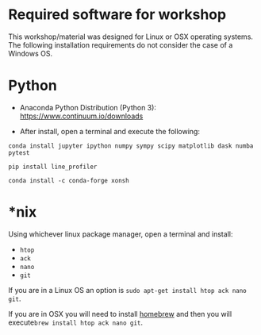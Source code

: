 # Required software for workshop

This workshop/material was designed for Linux or OSX operating systems.
The following installation requirements do not consider the case of a Windows OS.

# Python

- Anaconda Python Distribution (Python 3): https://www.continuum.io/downloads
  
- After install, open a terminal and execute the following:

`conda install jupyter ipython numpy sympy scipy matplotlib dask numba pytest`

`pip install line_profiler`

`conda install -c conda-forge xonsh`

# *nix

Using whichever linux package manager, open a terminal and install:

- `htop`
- `ack`
- `nano`
- `git`

If you are in a Linux OS an option is `sudo apt-get install htop ack nano git`. 

If you are in OSX you will need to install [homebrew](http://brew.sh/) 
and then you will execute`brew install htop ack nano git`.
